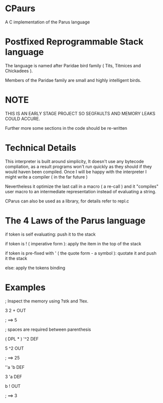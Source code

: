 # CPaurs 

A C implementation of the Parus language

# Postfixed Reprogrammable Stack language

The language is named after Paridae bird family ( Tits, Titmices and Chickadees ).

Members of the Paridae family are small and highly intelligent birds.

# NOTE

THIS IS AN EARLY STAGE PROJECT SO SEGFAULTS AND MEMORY LEAKS COULD ACCURE.

Further more some sections in the code should be re-written


# Technical Details

This interpreter is built around simplicity,
It doesn't use any bytecode compliation, as a result programs won't run quickly as they should if they would haven been compiled.
Once I will be happy with the interpreter I might write a compiler ( in the far future )


Nevertheless it optimize the last call in a macro ( a re-call ) and it "compiles" user macro to an intermediate representation instead of evaluating a string.


CParus can also be used as a library, for details refer to repl.c

# The 4 Laws of the Parus language

if token is self evaluating:
	push it to the stack

if token is ! ( imperative form ):
	apply the item in the top of the stack

if token is pre-fixed with ' ( the quote form - a symbol ):
	quotate it and push it the stack

else:
	apply the tokens binding

# Examples

; Inspect the memory using ?stk and ?lex.

3 2 + OUT

; ==> 5

; spaces are required between parenthesis

( DPL * ) '^2 DEF

5 ^2 OUT

; ==> 25

''a 'b DEF

3 'a DEF

b ! OUT 

; ==> 3

